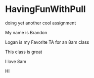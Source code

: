 # HavingFunWithPull
doing yet another cool assignment

My name is Brandon

Logan is my Favorite TA for an 8am class

This class is great

I love 8am

HI

